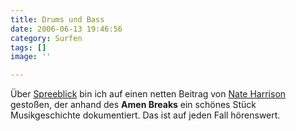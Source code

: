 ```yaml
---
title: Drums und Bass
date: 2006-06-13 19:46:56
category: Surfen
tags: []
image: ''

---
```


Über [Spreeblick](http://www.spreeblick.com/2006/06/12/the-amen-break/) bin ich auf einen netten Beitrag von [Nate Harrison](http://nkhstudio.com/) gestoßen, der anhand des **Amen Breaks** ein schönes Stück Musikgeschichte dokumentiert. Das ist auf jeden Fall hörenswert.
